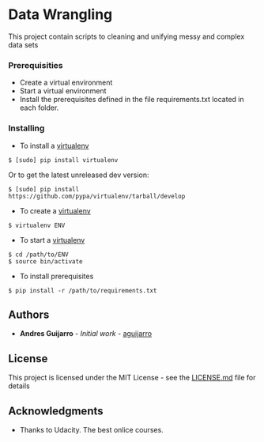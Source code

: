 # Data Wrangling

This project contain scripts to cleaning and unifying messy and complex data sets

### Prerequisities

* Create a virtual environment
* Start a virtual environment
* Install the prerequisites defined in the file requirements.txt located 
in each folder.

### Installing

* To install a [virtualenv](https://virtualenv.pypa.io/en/stable/installation/)

```
$ [sudo] pip install virtualenv
```

Or to get the latest unreleased dev version:

```
$ [sudo] pip install https://github.com/pypa/virtualenv/tarball/develop
```

* To create a [virtualenv](https://virtualenv.pypa.io/en/stable/userguide/)

```
$ virtualenv ENV
```

* To start a [virtualenv](https://virtualenv.pypa.io/en/stable/userguide/) 

```
$ cd /path/to/ENV
$ source bin/activate
```

* To install prerequisites

```
$ pip install -r /path/to/requirements.txt
```

## Authors

* **Andres Guijarro** - *Initial work* - [aguijarro](https://github.com/aguijarro)

## License

This project is licensed under the MIT License - see the [LICENSE.md](LICENSE.md) file for details

## Acknowledgments

* Thanks to Udacity. The best onlice courses.